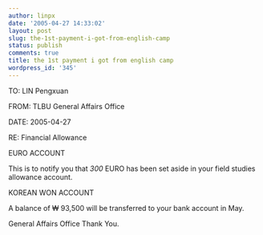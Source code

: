 ```yaml
---
author: linpx
date: '2005-04-27 14:33:02'
layout: post
slug: the-1st-payment-i-got-from-english-camp
status: publish
comments: true
title: the 1st payment i got from english camp
wordpress_id: '345'
---
```


TO: LIN Pengxuan

FROM: TLBU General Affairs Office

DATE: 2005-04-27

RE: Financial Allowance

EURO ACCOUNT

This is to notify you that _300_ EURO has been set aside in your field studies
allowance account.

KOREAN WON ACCOUNT

A balance of ₩ 93,500 will be transferred to your bank account in May.

  
  
  
General Affairs Office Thank You.

